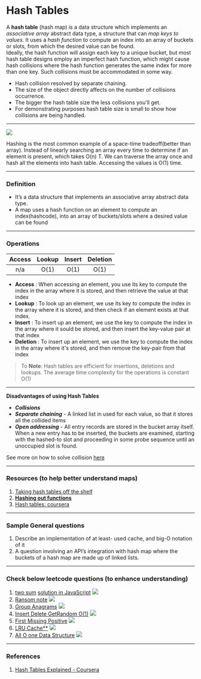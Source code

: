 # Hash Tables
A **hash table** (hash map) is a data structure which implements an _associative array_ abstract data type, a structure that can _map keys to values_. It uses a _hash function_ to compute an index into an array of buckets or slots, from which the desired value can be found.<br>Ideally, the hash function will assign each key to a unique bucket, but most hash table designs employ an imperfect hash function, which might cause hash collisions where the hash function generates the same index for more than one key. Such collisions must be accommodated in some way.

- Hash collision resolved by separate chaining.
- The size of the object directly affects on the number of collisions occurrence.
- The bigger the hash table size the less collisions you'll get.
- For demonstrating purposes hash table size is small to show how collisions are being handled.

<hr>

![](https://img.shields.io/static/v1?label=&message=💡Overview:&color=orange)
<br>

Hashing is the most common example of a space-time tradeoff(better than array). Instead of linearly searching an array every time to determine if an element is present, which takes O(n) T. We can traverse the array once and hash all the elements into hash table. Accessing the values is O(1) time.

<hr>

### Definition
  - It’s a data structure that implements an associative array abstract data type.
  - A map uses a hash function on an element to compute an index(hashcode), into an array of buckets/slots where a desired value can be found

<hr>

### Operations
  
| Access | Lookup | Insert | Deletion |
|:------:|:------:|:------:|:--------:|
|   n/a  |  O(1)  |  O(1)  |   O(1)   |

* **Access** : When accessing an element, you use its key to compute the index in the array where it is stored, and then retrieve the value at that index
* **Lookup** : To look up an element, we use its key to compute the index in the array where it is stored, and then check if an element exists at that index.
* **Insert** : To insert up an element, we use the key to compute the index in the array where it sould be stored, and then insert the key-value pair at that index
* **Deletion** : To insert up an element, we use the key to compute the index in the array where it's stored, and then remove the key-pair from that index

> To **Note**: Hash tables are efficient for insertions, deletions and lookups. The average time complexity for the operations is constant O(1)

<hr>

**Disadvantages of using Hash Tables**
  
  * **_Collisions_**
  * **_Separate chaining_** - A linked list in used for each value, so that it stores all the collided items
  * **_Open addressing_** - All entry records are stored in the bucket array itself. When a new entry has to be inserted, the buckets are examined, starting with the hashed-to slot and proceeding in some probe sequence until an unoccupied slot is found.
  
 See more on how to solve collision [here](https://en.wikipedia.org/wiki/Hash_table)

 <hr>
 
### Resources (to help better understand maps)
  1. [Taking hash tables off the shelf](https://medium.com/basecs/taking-hash-tables-off-the-shelf-139cbf4752f0)
  2. [**Hashing out functions**](https://medium.com/basecs/hashing-out-hash-functions-ea5dd8beb4dd)
  3. [Hash tables: coursera](https://www.coursera.org/lecture/data-structures-optimizing-performance/core-hash-tables-m7UuP)

<hr>

### Sample General questions
  1. Describe an implementation of at least- used cache, and big-O notation of it
  2. A question involving an API’s integration with hash map where the buckets of a hash map are made up of linked lists.

<hr>

### Check below leetcode questions (to enhance understanding)
  1. [two sum](https://leetcode.com/problems/two-sum/) [solution in JavaScript](https://github.com/rosemwangie/Data-structure-JS-and-Psuedo/blob/main/src/leetcode/1.TwoSum.js) ![](https://img.shields.io/static/v1?label=&message=Easy&color=green)
  2. [Ransom note](https://leetcode.com/problems/ransom-note/) ![](https://img.shields.io/static/v1?label=&message=Medium&color=orange)
  3. [Group Anagrams](https://leetcode.com/problems/group-anagrams/) ![](https://img.shields.io/static/v1?label=&message=Medium&color=orange)
  4. [Insert Delete GetRandom O(1)](https://leetcode.com/problems/insert-delete-getrandom-o1/) ![](https://img.shields.io/static/v1?label=&message=Medium&color=orange)
  5. [First Missing Positive](https://leetcode.com/problems/first-missing-positive/) ![](https://img.shields.io/static/v1?label=&message=Medium&color=orange)
  6. [LRU Cache**](https://leetcode.com/problems/lru-cache/) ![](https://img.shields.io/static/v1?label=&message=Medium&color=orange)
  7. [All O one Data Structure](https://leetcode.com/problems/all-oone-data-structure/) ![](https://img.shields.io/static/v1?label=&message=Hard&color=darkred)

<hr>

### References
1. [Hash Tables Explained - Coursera](https://es.coursera.org/lecture/algorithms-part1/hash-tables-CMLqa)